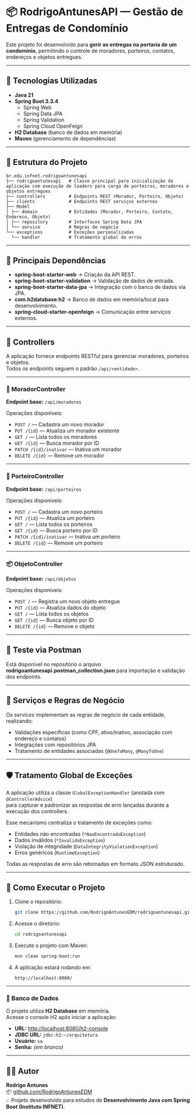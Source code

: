 # 📦 RodrigoAntunesAPI — Gestão de Entregas de Condomínio

Este projeto foi desenvolvido para **gerir as entregas na portaria de um condomínio**, permitindo o controle de moradores, porteiros, contatos, endereços e objetos entregues.

---

## 🚀 Tecnologias Utilizadas

- **Java 21**
- **Spring Boot 3.3.4**
  - Spring Web
  - Spring Data JPA
  - Spring Validation
  - Spring Cloud OpenFeign
- **H2 Database** (banco de dados em memória)
- **Maven** (gerenciamento de dependências)

---

## 🧩 Estrutura do Projeto

```
br.edu.infnet.rodrigoantunesapi
├── rodrigoantunesapi   # Classe principal para inicialização da aplicação com execução de loaders para carga de porteiros, moradores e objetos entregues
├── controllers         # Endpoints REST (Morador, Porteiro, Objeto)
├── clients             # Endpoints REST serviços externos
├── Model              
│ ├── domain            # Entidades (Morador, Porteiro, Contato, Endereco, Objeto)
│ ├── repository        # Interfaces Spring Data JPA
│ └── service           # Regras de negócio
└── exceptions          # Exceções personalizadas
  └── handler           # Tratamento global de erros

```

---

## 🧩 Principais Dependências

- **spring-boot-starter-web** → Criação da API REST.  
- **spring-boot-starter-validation** → Validação de dados de entrada.  
- **spring-boot-starter-data-jpa** → Integração com o banco de dados via JPA.  
- **com.h2database:h2** → Banco de dados em memória/local para desenvolvimento.  
- **spring-cloud-starter-openfeign** → Comunicação entre serviços externos.  

---

## 🧱 Controllers

A aplicação fornece endpoints RESTful para gerenciar moradores, porteiros e objetos.  
Todos os endpoints seguem o padrão `/api/<entidade>`.

---

### 👥 MoradorController

**Endpoint base:** `/api/moradores`

Operações disponíveis:
- `POST /` — Cadastra um novo morador  
- `PUT /{id}` — Atualiza um morador existente  
- `GET /` — Lista todos os moradores  
- `GET /{id}` — Busca morador por ID  
- `PATCH /{id}/inativar` — Inativa um morador  
- `DELETE /{id}` — Remove um morador  

---

### 🧍 PorteiroController

**Endpoint base:** `/api/porteiros`

Operações disponíveis:
- `POST /` — Cadastra um novo porteiro  
- `PUT /{id}` — Atualiza um porteiro  
- `GET /` — Lista todos os porteiros  
- `GET /{id}` — Busca porteiro por ID  
- `PATCH /{id}/inativar` — Inativa um porteiro  
- `DELETE /{id}` — Remove um porteiro  

---

### 📦 ObjetoController

**Endpoint base:** `/api/objetos`

Operações disponíveis:
- `POST /` — Registra um novo objeto entregue  
- `PUT /{id}` — Atualiza dados do objeto  
- `GET /` — Lista todos os objetos  
- `GET /{id}` — Busca objeto por ID  
- `DELETE /{id}` — Remove o objeto  

---

## 🧪 Teste via Postman

Está disponível no repositório o arquivo **rodrigoantunesapi.postman_collection.json** para importação e validação dos endpoints.

---

## 🧠 Serviços e Regras de Negócio

Os *services* implementam as regras de negócio de cada entidade, realizando:
- Validações específicas (como CPF, ativo/inativo, associação com endereço e contatos)
- Integrações com repositórios JPA
- Tratamento de entidades associadas (`@OneToMany`, `@ManyToOne`)

---

## 🛡️ Tratamento Global de Exceções

A aplicação utiliza a classe `GlobalExceptionHandler` (anotada com `@ControllerAdvice`)  
para capturar e padronizar as respostas de erro lançadas durante a execução dos controllers.

Esse mecanismo centraliza o tratamento de exceções como:
- Entidades não encontradas (`*NaoEncontradoException`)
- Dados inválidos (`*InvalidoException`)
- Violação de integridade (`DataIntegrityViolationException`)
- Erros genéricos (`RuntimeException`)

Todas as respostas de erro são retornadas em formato JSON estruturado.

---

## 🧪 Como Executar o Projeto

1. Clone o repositório:
   ```bash
   git clone https://github.com/RodrigoAntunesEDM/rodrigoantunesapi.git
   ```
2. Acesse o diretório:
   ```bash
   cd rodrigoantunesapi
   ```
3. Execute o projeto com Maven:
   ```bash
   mvn clean spring-boot:run
   ```
4. A aplicação estará rodando em:
   ```
   http://localhost:8080/
   ```

---


### 🧩 Banco de Dados
O projeto utiliza **H2 Database** em memória.  
Acesse o console H2 após iniciar a aplicação:

- **URL:** [http://localhost:8080/h2-console](http://localhost:8080/h2-console)
- **JDBC URL:** `jdbc:h2:~/arquitetura`
- **Usuário:** `sa`
- **Senha:** *(em branco)*


---

## 👨‍💻 Autor

**Rodrigo Antunes**  
📦 [github.com/RodrigoAntunesEDM](https://github.com/RodrigoAntunesEDM)  
💡 Projeto desenvolvido para estudos de **Desenvolvimento Java com Spring Boot (Instituto INFNET)**.

